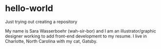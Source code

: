 # hello-world
Just trying out creating a repository

My name is Sara Wasserboehr (wah-sir-bor) and I am an illustrator/graphic designer working to add front-end development to my resume. I live in Charlotte, North Carolina with my cat, Gatsby. 
